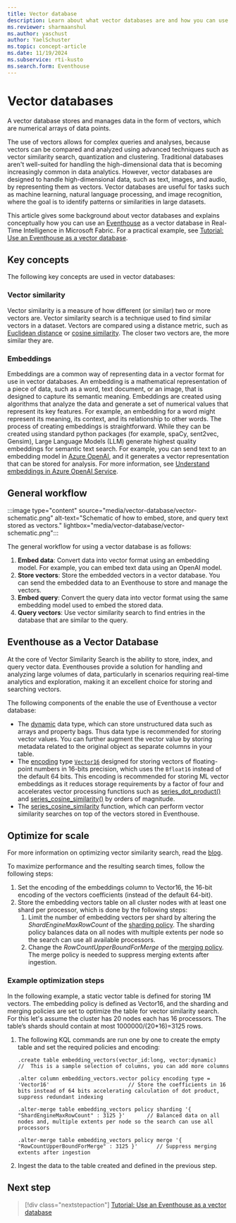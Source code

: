 ```yaml
---
title: Vector database
description: Learn about what vector databases are and how you can use Eventhouse to store and query vector data in Real-Time Intelligence.
ms.reviewer: sharmaanshul
ms.author: yaschust
author: YaelSchuster
ms.topic: concept-article
ms.date: 11/19/2024
ms.subservice: rti-kusto
ms.search.form: Eventhouse
---
```

# Vector databases

A vector database stores and manages data in the form of vectors, which are numerical arrays of data points.

The use of vectors allows for complex queries and analyses, because vectors can be compared and analyzed using advanced techniques such as vector similarity search, quantization and clustering.
Traditional databases aren't well-suited for handling the high-dimensional data that is becoming increasingly common in data analytics. However, vector databases are designed to handle high-dimensional data, such as text, images, and audio, by representing them as vectors. Vector databases are useful for tasks such as machine learning, natural language processing, and image recognition, where the goal is to identify patterns or similarities in large datasets.

This article gives some background about vector databases and explains conceptually how you can use an [Eventhouse](eventhouse.md) as a vector database in Real-Time Intelligence in Microsoft Fabric. For a practical example, see [Tutorial: Use an Eventhouse as a vector database](vector-database-eventhouse.md).

## Key concepts

The following key concepts are used in vector databases:

### Vector similarity

Vector similarity is a measure of how different (or similar) two or more vectors are. Vector similarity search is a technique used to find similar vectors in a dataset. Vectors are compared using a distance metric, such as [Euclidean distance](https://en.wikipedia.org/wiki/Euclidean_distance) or [cosine similarity](https://en.wikipedia.org/wiki/Cosine_similarity). The closer two vectors are, the more similar they are.

### Embeddings

Embeddings are a common way of representing data in a vector format for use in vector databases. An embedding is a mathematical representation of a piece of data, such as a word, text document, or an image, that is designed to capture its semantic meaning. Embeddings are created using algorithms that analyze the data and generate a set of numerical values that represent its key features. For example, an embedding for a word might represent its meaning, its context, and its relationship to other words. The process of creating embeddings is straightforward. While they can be created using standard python packages (for example, spaCy, sent2vec, Gensim), Large Language Models (LLM) generate highest quality embeddings for semantic text search. For example, you can send text to an embedding model in [Azure OpenAI](/azure/ai-services/openai/how-to/embeddings), and it generates a vector representation that can be stored for analysis. For more information, see [Understand embeddings in Azure OpenAI Service](/azure/ai-services/openai/concepts/understand-embeddings).

## General workflow

:::image type="content" source="media/vector-database/vector-schematic.png" alt-text="Schematic of how to embed, store, and query text stored as vectors." lightbox="media/vector-database/vector-schematic.png":::

The general workflow for using a vector database is as follows:

1. **Embed data**: Convert data into vector format using an embedding model. For example, you can embed text data using an OpenAI model.
1. **Store vectors**: Store the embedded vectors in a vector database. You can send the embedded data to an Eventhouse to store and manage the vectors.
1. **Embed query**: Convert the query data into vector format using the same embedding model used to embed the stored data.
1. **Query vectors**: Use vector similarity search to find entries in the database that are similar to the query. 

## Eventhouse as a Vector Database

At the core of Vector Similarity Search is the ability to store, index, and query vector data. Eventhouses provide a solution for handling and analyzing large volumes of data, particularly in scenarios requiring real-time analytics and exploration, making it an excellent choice for storing and searching vectors. 

The following components of the enable the use of Eventhouse a vector database:

* The [dynamic](/kusto/query/scalar-data-types/dynamic?view=microsoft-fabric&preserve-view=true) data type, which can store unstructured data such as arrays and property bags. Thus data type is recommended for storing vector values. You can further augment the vector value by storing metadata related to the original object as separate columns in your table.  
* The [encoding](/kusto/management/encoding-policy?view=microsoft-fabric&preserve-view=true) type [`Vector16`](/kusto/management/alter-encoding-policy#encoding-policy-types?view=microsoft-fabric&preserve-view=true) designed for storing vectors of floating-point numbers in 16-bits precision, which uses the `Bfloat16` instead of the default 64 bits. This encoding is recommended for storing ML vector embeddings as it reduces storage requirements by a factor of four and accelerates vector processing functions such as [series_dot_product()](/kusto/query/series-dot-product-function?view=microsoft-fabric&preserve-view=true) and [series_cosine_similarity()](/kusto/query/series-cosine-similarity-function?view=microsoft-fabric&preserve-view=true) by orders of magnitude.
* The [series_cosine_similarity](/kusto/query/series-cosine-similarity-function?view=microsoft-fabric&preserve-view=true) function, which can perform vector similarity searches on top of the vectors stored in Eventhouse.

## Optimize for scale

For more information on optimizing vector similarity search, read the [blog](https://techcommunity.microsoft.com/t5/azure-data-explorer-blog/optimizing-vector-similarity-search-on-azure-data-explorer/ba-p/4033082).

To maximize performance and the resulting search times, follow the following steps:

1. Set the encoding of the embeddings column to Vector16, the 16-bit encoding of the vectors coefficients (instead of the default 64-bit).
1. Store the embedding vectors table on all cluster nodes with at least one shard per processor, which is done by the following steps:
    1. Limit the number of embedding vectors per shard by altering the *ShardEngineMaxRowCount* of the [sharding policy](/kusto/management/sharding-policy?view=microsoft-fabric&preserve-view=true). The sharding policy balances data on all nodes with multiple extents per node so the search can use all available processors.
    1. Change the *RowCountUpperBoundForMerge* of the [merging policy](/kusto/management/merge-policy?view=microsoft-fabric&preserve-view=true). The merge policy is needed to suppress merging extents after ingestion.

### Example optimization steps

In the following example, a static vector table is defined for storing 1M vectors. The embedding policy is defined as Vector16, and the sharding and merging policies are set to optimize the table for vector similarity search. For this let's assume the cluster has 20 nodes each has 16 processors. The table’s shards should contain at most 1000000/(20*16)=3125 rows. 

1. The following KQL commands are run one by one to create the empty table and set the required policies and encoding:

    ```kusto
    .create table embedding_vectors(vector_id:long, vector:dynamic)                                  //  This is a sample selection of columns, you can add more columns
    
    .alter column embedding_vectors.vector policy encoding type = 'Vector16'                         // Store the coefficients in 16 bits instead of 64 bits accelerating calculation of dot product, suppress redundant indexing
    
    .alter-merge table embedding_vectors policy sharding '{ "ShardEngineMaxRowCount" : 3125 }'       // Balanced data on all nodes and, multiple extents per node so the search can use all processors 
    
    .alter-merge table embedding_vectors policy merge '{ "RowCountUpperBoundForMerge" : 3125 }'      // Suppress merging extents after ingestion
    ```
  
1. Ingest the data to the table created and defined in the previous step.

## Next step

> [!div class="nextstepaction"]
> [Tutorial: Use an Eventhouse as a vector database](vector-database-eventhouse.md)
